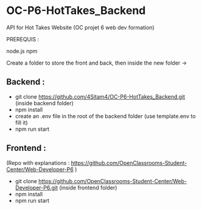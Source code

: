 # OC-P6-HotTakes_Backend
API for Hot Takes Website (OC projet 6 web dev formation)

PREREQUIS :

node.js
npm


Create a folder to store the front and back, then inside the new folder ->

## Backend :

- git clone https://github.com/4Sitam4/OC-P6-HotTakes_Backend.git (inside backend folder)
- npm install
- create an .env file in the root of the backend folder (use template.env to fill it)
- npm run start

## Frontend :

(Repo with explanations : https://github.com/OpenClassrooms-Student-Center/Web-Developer-P6 )

- git clone https://github.com/OpenClassrooms-Student-Center/Web-Developer-P6.git (inside frontend folder)
- npm install
- npm run start